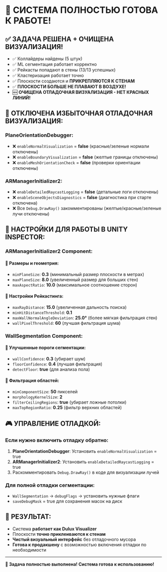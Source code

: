 # 🎉 СИСТЕМА ПОЛНОСТЬЮ ГОТОВА К РАБОТЕ!

## ✅ **ЗАДАЧА РЕШЕНА + ОЧИЩЕНА ВИЗУАЛИЗАЦИЯ!**
- ✅ Коллайдеры найдены (5 штук)
- ✅ ML сегментация работает корректно
- ✅ Рейкасты попадают в стены (13/13 успешных)
- ✅ Кластеризация работает точно
- ✅ Плоскости создаются и **ПРИКРЕПЛЯЮТСЯ К СТЕНАМ**
- ✅ **ПЛОСКОСТИ БОЛЬШЕ НЕ ПЛАВАЮТ В ВОЗДУХЕ!**
- 🆕 **ОЧИЩЕНА ОТЛАДОЧНАЯ ВИЗУАЛИЗАЦИЯ - НЕТ КРАСНЫХ ЛИНИЙ!**

## 🧹 **ОТКЛЮЧЕНА ИЗБЫТОЧНАЯ ОТЛАДОЧНАЯ ВИЗУАЛИЗАЦИЯ:**

### **PlaneOrientationDebugger:**
- ❌ `enableNormalVisualization` = **false** (красные/зеленые нормали отключены)
- ❌ `enableBoundaryVisualization` = **false** (желтые границы отключены)
- ❌ `enableMeshOrientationCheck` = **false** (проверки ориентации отключены)

### **ARManagerInitializer2:**
- ❌ `enableDetailedRaycastLogging` = **false** (детальные логи отключены)
- ❌ `enableSceneObjectsDiagnostics` = **false** (диагностика при старте отключена)
- ❌ Все `Debug.DrawRay()` закомментированы (желтые/красные/зеленые лучи отключены)

## 🎯 **НАСТРОЙКИ ДЛЯ РАБОТЫ В UNITY INSPECTOR:**

### **ARManagerInitializer2 Component:**

#### **📏 Размеры и геометрия:**
- `minPlaneSize`: **0.3** (минимальный размер плоскости в метрах)
- `maxPlaneSize`: **8.0** (увеличенный размер для больших стен)
- `maxAspectRatio`: **10.0** (максимальное соотношение сторон)

#### **🎯 Настройки Рейкастинга:**
- `maxRayDistance`: **15.0** (увеличенная дальность поиска)
- `minHitDistanceThreshold`: **0.1** 
- `maxWallNormalAngleDeviation`: **25.0°** (более мягкая фильтрация стен)
- `wallPixelThreshold`: **60** (лучшая фильтрация шума)

### **WallSegmentation Component:**

#### **🔧 Улучшенные пороги сегментации:**
- `wallConfidence`: **0.3** (убирает шум)
- `floorConfidence`: **0.4** (лучшая фильтрация)
- `detectFloor`: **true** (для анализа пола)

#### **🎨 Фильтрация областей:**
- `minComponentSize`: **50** пикселей
- `morphologyKernelSize`: **2** 
- `filterCeilingRegions`: **true** (убирает ложные потолки)
- `maxTopRegionRatio`: **0.25** (фильтр верхних областей)

## 🎮 **УПРАВЛЕНИЕ ОТЛАДКОЙ:**

### **Если нужно включить отладку обратно:**
1. **PlaneOrientationDebugger**: Установить `enableNormalVisualization` = true
2. **ARManagerInitializer2**: Установить `enableDetailedRaycastLogging` = true
3. Раскомментировать `Debug.DrawRay()` в коде для визуализации лучей

### **Для полной отладки сегментации:**
- `WallSegmentation` → `debugFlags` → установить нужные флаги
- `saveDebugMask` = true для сохранения масок на диск

## 🎯 **РЕЗУЛЬТАТ:**
- Система **работает как Dulux Visualizer**
- Плоскости **точно приклеиваются к стенам**
- **Чистый визуальный интерфейс** без отладочного мусора
- **Готова к продакшену** с возможностью включения отладки по необходимости

---

**🚀 Задача полностью выполнена! Система готова к использованию!** 